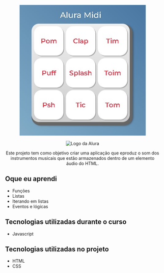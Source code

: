 <p align="center"> <img src="imagens/alura-midi.jpg" alt="projeto alura midia"> </p>


<p align="center"> <img src="https://github.com/MonicaHillman/aluraplay-requisicoes/blob/main/img/logo.png" alt="Logo da Alura"> </p>
<p align="center">Este projeto tem como objetivo criar uma aplicação que eproduz o som dos instrumentos musicais que estão armazenados dentro de um elemento áudio do HTML.</p>

## Oque eu aprendi
<ul>
    <li>Funções</li>
    <li>Listas</li>
    <li>Iterando em listas</li>
    <li>Eventos e lógicas</li>
</ul>

## Tecnologias utilizadas durante o curso
* Javascript


## Tecnologias utilizadas no projeto
* HTML
* CSS